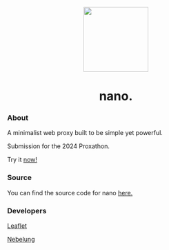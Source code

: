 <p align="center">
  <img width="150px" src="https://avatars.githubusercontent.com/u/174206539">
</p>

<h1 align="center">nano.</h1>

### About
A minimalist web proxy built to be simple yet powerful.

Submission for the 2024 Proxathon.

Try it [now!](https://nano-proxy.github.io)

### Source
You can find the source code for nano [here.](https://github.com/nano-proxy/nano)

### Developers
[Leaflet](https://github.com/leafletdev)

[Nebelung](https://github.com/Nebelung-Dev)
